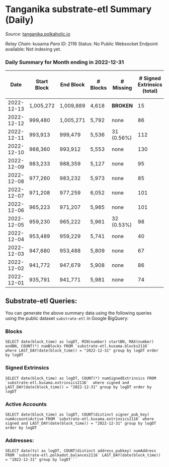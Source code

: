 # Tanganika substrate-etl Summary (Daily)

_Source_: [tanganika.polkaholic.io](https://tanganika.polkaholic.io)

*Relay Chain*: kusama
*Para ID*: 2116
Status: No Public Websocket Endpoint available: Not indexing yet.


### Daily Summary for Month ending in 2022-12-31


| Date | Start Block | End Block | # Blocks | # Missing | # Signed Extrinsics (total) | # Active Accounts | # Addresses with Balances | # Events | # Transfers | # XCM Transfers In | # XCM Transfers Out |
| ---- | ----------- | --------- | -------- | --------- | --------------------------- | ----------------- | ------------------------- | -------- | ----------- | ------------------ | ------------------- |
| 2022-12-13 | 1,005,272 | 1,009,889 | 4,618 |  **BROKEN**  | 15 | 10 |  | 66,823 | 15  |   |   |
| 2022-12-12 | 999,480 | 1,005,271 | 5,792 | none  | 86 | 53 |  | 84,034 | 71  |   |   |
| 2022-12-11 | 993,913 | 999,479 | 5,536 | 31 (0.56%) | 112 | 61 |  | 79,423 | 94  |   |   |
| 2022-12-10 | 988,360 | 993,912 | 5,553 | none  | 130 | 71 |  | 79,627 | 74  |   |   |
| 2022-12-09 | 983,233 | 988,359 | 5,127 | none  | 95 | 42 |  | 77,395 | 58  |   |   |
| 2022-12-08 | 977,260 | 983,232 | 5,973 | none  | 85 | 56 |  | 89,498 | 62  |   |   |
| 2022-12-07 | 971,208 | 977,259 | 6,052 | none  | 101 | 60 |  | 90,813 | 89  |   |   |
| 2022-12-06 | 965,223 | 971,207 | 5,985 | none  | 101 | 55 | 3,213 | 90,696 | 78  |   |   |
| 2022-12-05 | 959,230 | 965,222 | 5,961 | 32 (0.53%) | 98 | 60 |  | 90,602 | 75  |   |   |
| 2022-12-04 | 953,489 | 959,229 | 5,741 | none  | 40 | 19 |  | 86,799 | 14  |   |   |
| 2022-12-03 | 947,680 | 953,488 | 5,809 | none  | 67 | 52 |  | 88,071 | 57  |   |   |
| 2022-12-02 | 941,772 | 947,679 | 5,908 | none  | 86 | 54 |  | 89,091 | 76  |   |   |
| 2022-12-01 | 935,791 | 941,771 | 5,981 | none  | 74 | 37 |  | 89,731 | 63  |   |   |

## Substrate-etl Queries:
You can generate the above summary data using the following queries using the public dataset `substrate-etl` in Google BigQuery:


### Blocks
```
SELECT date(block_time) as logDT, MIN(number) startBN, MAX(number) endBN, COUNT(*) numBlocks FROM `substrate-etl.kusama.blocks2116`  where LAST_DAY(date(block_time)) = "2022-12-31" group by logDT order by logDT
```


### Signed Extrinsics
```
SELECT date(block_time) as logDT, COUNT(*) numSignedExtrinsics FROM `substrate-etl.kusama.extrinsics2116`  where signed and LAST_DAY(date(block_time)) = "2022-12-31" group by logDT order by logDT
```


### Active Accounts
```
SELECT date(block_time) as logDT, COUNT(distinct signer_pub_key) numAccountsActive FROM `substrate-etl.kusama.extrinsics2116` where signed and LAST_DAY(date(block_time)) = "2022-12-31" group by logDT order by logDT
```


### Addresses:
```
SELECT date(ts) as logDT, COUNT(distinct address_pubkey) numAddress FROM `substrate-etl.polkadot.balances2116` LAST_DAY(date(block_time)) = "2022-12-31" group by logDT```

